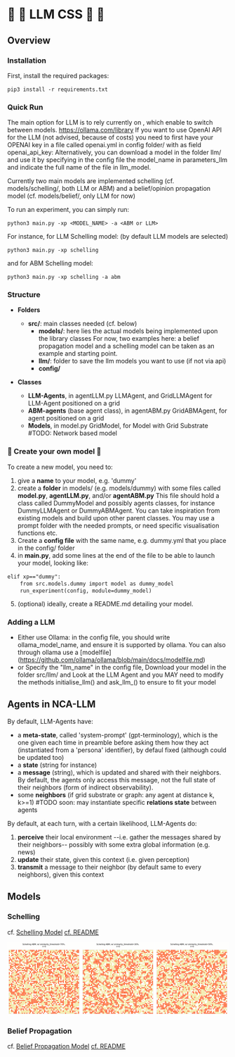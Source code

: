 # :lizard: :space_invader: LLM CSS :space_invader: :lizard: 


## Overview

### Installation
First, install the required packages:
```
pip3 install -r requirements.txt
```

### Quick Run 
The main option for LLM is to rely currently on , which enable to switch between models. https://ollama.com/library
If you want to use OpenAI API for the LLM (not advised, because of costs) you need to first have your OPENAI key in a file called openai.yml in config folder/ with as field openai_api_key: <YOURKEY>
Alternatively, you can download a model in the folder llm/ and use it by specifying in the config file the model_name in parameters_llm
and indicate the full name of the file in llm_model.

Currently two main models are implemented schelling (cf. models/schelling/, both LLM or ABM) and a belief/opinion propagation model (cf. models/belief/, only LLM for now)

To run an experiment, you can simply run:
```
python3 main.py -xp <MODEL_NAME> -a <ABM or LLM>
```

For instance, for LLM Schelling model: (by default LLM models are selected)
```
python3 main.py -xp schelling
```

and for ABM Schelling model:
```
python3 main.py -xp schelling -a abm
```




### Structure
* **Folders**
    - **src/**: main classes needed (cf. below)
        - **models/**: here lies the actual models being implemented upon the library classes
        For now, two examples here: a belief propagation model and a schelling model can be taken as an example and starting point.
        - **llm/**: folder to save the llm models you want to use (if not via api)
        - **config/**

* **Classes**
    - **LLM-Agents**, in agentLLM.py
    LLMAgent, and GridLLMAgent for LLM-Agent positioned on a grid
     - **ABM-agents** (base agent class), in agentABM.py
    GridABMAgent, for agent positioned on a grid
    - **Models**, in model.py
    GridModel, for Model with Grid Substrate
    #TODO: Network based model


### :vulcan_salute: Create your own model :vulcan_salute:
To create a new model, you need to:
1. give a **name** to your model, e.g. 'dummy'
2. create a **folder** in models/ (e.g. models/dummy) with some files called **model.py**, **agentLLM.py**, and/or **agentABM.py**
This file should hold a class called DummyModel and possibly agents classes, for instance DummyLLMAgent or DummyABMAgent. You can take inspiration from existing models and build upon other parent classes.
You may use a prompt folder with the needed prompts, or need specific visualisation functions etc.
3. Create a **config file** with the same name, e.g. dummy.yml that you place in the config/ folder
4. in **main.py**, add some lines at the end of the file to be able to launch your model, looking like:
```
elif xp=="dummy":
    from src.models.dummy import model as dummy_model
    run_experiment(config, module=dummy_model)
```


5. (optional) ideally, create a README.md detailing your model.

### Adding a LLM 
- Either use Ollama: in the config file, you should write ollama_model_name, and ensure it is supported by ollama.
You can also through ollama use a [modelfile] (https://github.com/ollama/ollama/blob/main/docs/modelfile.md)
- or Specify the "llm_name" in the config file, Download your model in the folder src/llm/ 
and Look at the LLM Agent and you MAY need to modify the methods initialise_llm() and ask_llm_() to ensure to fit your model


## Agents in NCA-LLM
By default, LLM-Agents have:
- a **meta-state**, called 'system-prompt' (gpt-terminology), which is the one given each time in preamble before asking them how they act (instantiated from a 'persona' identifier), by defaul fixed (although could be updated too)
- a **state** (string for instance)
- a **message** (string), which is updated and shared with their neighbors.
By default, the agents only access this message, not the full state of their neighbors (form of indirect observability).
- some **neighbors** (if grid substrate or graph: any agent at distance k, k>=1)
#TODO soon:  may instantiate specific **relations state** between agents


By default, at each turn, with a certain likelihood, LLM-Agents do:
1. **perceive** their local environment --i.e. gather the messages shared by their neighbors-- possibly with some extra global information (e.g. news)
2. **update** their state, given this context (i.e. given perception)
3. **transmit** a message to their neighbor (by default same to every neighbors), given this context


## Models

### Schelling
cf. [Schelling Model](https://github.com/claireaoi/nca-llm/tree/main/src/models/schelling)
[cf. README](https://github.com/claireaoi/nca-llm/tree/main/src/models/schelling/README.md)


![Schelling ABM Model](./img/schelling.gif)

### Belief Propagation
cf. [Belief Propagation Model](https://github.com/claireaoi/nca-llm/tree/main/src/models/belief)
[cf. README](https://github.com/claireaoi/nca-llm/tree/main/src/models/belief/README.md)



